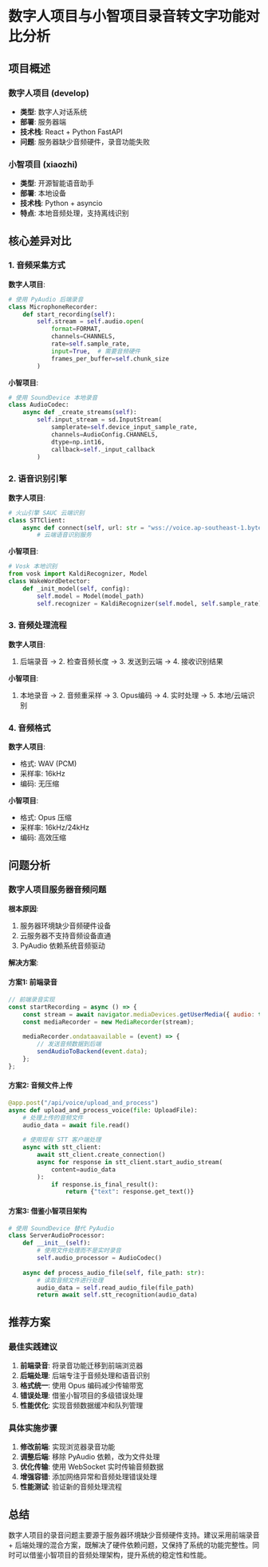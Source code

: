# 数字人项目与小智项目录音转文字功能对比分析

## 项目概述

### 数字人项目 (develop)
- **类型**: 数字人对话系统
- **部署**: 服务器端
- **技术栈**: React + Python FastAPI
- **问题**: 服务器缺少音频硬件，录音功能失败

### 小智项目 (xiaozhi)
- **类型**: 开源智能语音助手
- **部署**: 本地设备
- **技术栈**: Python + asyncio
- **特点**: 本地音频处理，支持离线识别

## 核心差异对比

### 1. 音频采集方式

**数字人项目**:
```python
# 使用 PyAudio 后端录音
class MicrophoneRecorder:
    def start_recording(self):
        self.stream = self.audio.open(
            format=FORMAT,
            channels=CHANNELS,
            rate=self.sample_rate,
            input=True,  # 需要音频硬件
            frames_per_buffer=self.chunk_size
        )
```

**小智项目**:
```python
# 使用 SoundDevice 本地录音
class AudioCodec:
    async def _create_streams(self):
        self.input_stream = sd.InputStream(
            samplerate=self.device_input_sample_rate,
            channels=AudioConfig.CHANNELS,
            dtype=np.int16,
            callback=self._input_callback
        )
```

### 2. 语音识别引擎

**数字人项目**:
```python
# 火山引擎 SAUC 云端识别
class STTClient:
    async def connect(self, url: str = "wss://voice.ap-southeast-1.bytepluses.com/api/v3/sauc/bigmodel_nostream"):
        # 云端语音识别服务
```

**小智项目**:
```python
# Vosk 本地识别
from vosk import KaldiRecognizer, Model
class WakeWordDetector:
    def _init_model(self, config):
        self.model = Model(model_path)
        self.recognizer = KaldiRecognizer(self.model, self.sample_rate)
```

### 3. 音频处理流程

**数字人项目**:
1. 后端录音 → 2. 检查音频长度 → 3. 发送到云端 → 4. 接收识别结果

**小智项目**:
1. 本地录音 → 2. 音频重采样 → 3. Opus编码 → 4. 实时处理 → 5. 本地/云端识别

### 4. 音频格式

**数字人项目**:
- 格式: WAV (PCM)
- 采样率: 16kHz
- 编码: 无压缩

**小智项目**:
- 格式: Opus 压缩
- 采样率: 16kHz/24kHz
- 编码: 高效压缩

## 问题分析

### 数字人项目服务器音频问题

**根本原因**:
1. 服务器环境缺少音频硬件设备
2. 云服务器不支持音频设备直通
3. PyAudio 依赖系统音频驱动

**解决方案**:

#### 方案1: 前端录音
```javascript
// 前端录音实现
const startRecording = async () => {
    const stream = await navigator.mediaDevices.getUserMedia({ audio: true });
    const mediaRecorder = new MediaRecorder(stream);
    
    mediaRecorder.ondataavailable = (event) => {
        // 发送音频数据到后端
        sendAudioToBackend(event.data);
    };
};
```

#### 方案2: 音频文件上传
```python
@app.post("/api/voice/upload_and_process")
async def upload_and_process_voice(file: UploadFile):
    # 处理上传的音频文件
    audio_data = await file.read()
    
    # 使用现有 STT 客户端处理
    async with stt_client:
        await stt_client.create_connection()
        async for response in stt_client.start_audio_stream(
            content=audio_data
        ):
            if response.is_final_result():
                return {"text": response.get_text()}
```

#### 方案3: 借鉴小智项目架构
```python
# 使用 SoundDevice 替代 PyAudio
class ServerAudioProcessor:
    def __init__(self):
        # 使用文件处理而不是实时录音
        self.audio_processor = AudioCodec()
    
    async def process_audio_file(self, file_path: str):
        # 读取音频文件进行处理
        audio_data = self.read_audio_file(file_path)
        return await self.stt_recognition(audio_data)
```

## 推荐方案

### 最佳实践建议

1. **前端录音**: 将录音功能迁移到前端浏览器
2. **后端处理**: 后端专注于音频处理和语音识别
3. **格式统一**: 使用 Opus 编码减少传输带宽
4. **错误处理**: 借鉴小智项目的多级错误处理
5. **性能优化**: 实现音频数据缓冲和队列管理

### 具体实施步骤

1. **修改前端**: 实现浏览器录音功能
2. **调整后端**: 移除 PyAudio 依赖，改为文件处理
3. **优化传输**: 使用 WebSocket 实时传输音频数据
4. **增强容错**: 添加网络异常和音频处理错误处理
5. **性能测试**: 验证新的音频处理流程

## 总结

数字人项目的录音问题主要源于服务器环境缺少音频硬件支持。建议采用前端录音 + 后端处理的混合方案，既解决了硬件依赖问题，又保持了系统的功能完整性。同时可以借鉴小智项目的音频处理架构，提升系统的稳定性和性能。
